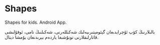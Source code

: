 Shapes
======

Shapes for kids. Android App.

بالىلارنىڭ كۆپ ئۇچرايدىغان گېئومېتىرىيەلىك شەكىللەرنى، شەكىلنىڭ نامى، ئوقۇلىشى قاتارلىقلارنى تونۇشىغا ياردەم بېرىدىغان يۇمشا دېتال.
